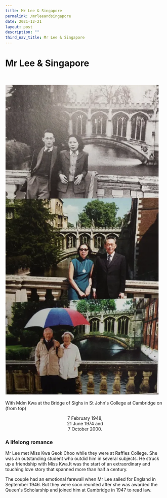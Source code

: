 ```yaml
---
title: Mr Lee & Singapore
permalink: /mrleeandsingapore
date: 2021-12-21
layout: post
description: ""
third_nav_title: Mr Lee & Singapore
---
```


# <div align="centre"> **Mr Lee & Singapore** </div>

<!-- blank line -->
<br>

![Alt text for image on Isomer site](/images/mrandmrslee.png)

With Mdm Kwa at the Bridge of Sighs in St John's College at Cambridge on (from top)

<div align="center">
 7 February 1948,
</div>

<div align="center">
 21 June 1974 and 
</div>

<div align="center">
  7 October 2000.
</div>




																																					
		
### 	A lifelong romance 

Mr Lee met Miss Kwa Geok Choo while they were at Raffles College. She was an outstanding student who outdid him in several subjects. He struck up a friendship with Miss Kwa.It was the start of an extraordinary and touching love story that spanned more than half a century.

The couple had an emotional farewall when Mr Lee sailed for England in September 1946. But they were soon reunited after she was awarded the Queen's Scholarship and joined him at Cambridge in 1947 to read law.